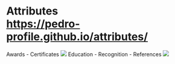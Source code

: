 # Attributes <br> https://pedro-profile.github.io/attributes/
Awards - Certificates [![](https://pedro-profile.github.io/assets/certificate.jpg)](https://pedro-profile.github.io/assets/certificate.jpg) Education - Recognition - References [![](https://pedro-profile.github.io/assets/in.png)](https://pedro-profile.github.io/assets/in.png)
